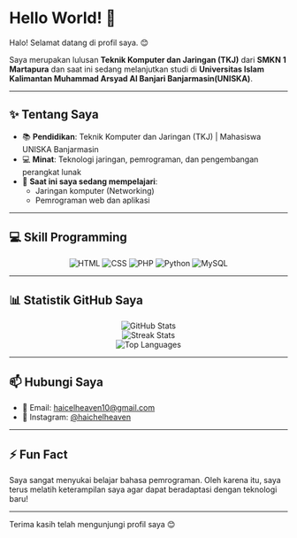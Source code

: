 # Hello World! 👋

Halo! Selamat datang di profil saya. 😊

Saya merupakan lulusan **Teknik Komputer dan Jaringan (TKJ)** dari **SMKN 1 Martapura** dan saat ini sedang melanjutkan studi di **Universitas Islam Kalimantan Muhammad Arsyad Al Banjari Banjarmasin(UNISKA)**.

---


## ✨ Tentang Saya
- 📚 **Pendidikan**: Teknik Komputer dan Jaringan (TKJ) | Mahasiswa UNISKA Banjarmasin  
- 💻 **Minat**: Teknologi jaringan, pemrograman, dan pengembangan perangkat lunak  
- 🌱 **Saat ini saya sedang mempelajari**:  
  - Jaringan komputer (Networking)  
  - Pemrograman web dan aplikasi  

---

## 💻 Skill Programming
<div align="center">
  <img src="https://img.shields.io/badge/HTML-E34F26?style=for-the-badge&logo=html5&logoColor=white" alt="HTML" />
  <img src="https://img.shields.io/badge/CSS-1572B6?style=for-the-badge&logo=css3&logoColor=white" alt="CSS" />
  <img src="https://img.shields.io/badge/PHP-777BB4?style=for-the-badge&logo=php&logoColor=white" alt="PHP" />
  <img src="https://img.shields.io/badge/Python-3776AB?style=for-the-badge&logo=python&logoColor=white" alt="Python" />
  <img src="https://img.shields.io/badge/MySQL-4479A1?style=for-the-badge&logo=mysql&logoColor=white" alt="MySQL" />
</div>

---
## 📊 Statistik GitHub Saya
<div align="center">
  <img src="https://github-readme-stats.vercel.app/api?username=CodeHaichel&show_icons=true&theme=radical" alt="GitHub Stats" />
  <br>
  <img src="https://github-readme-streak-stats.herokuapp.com/?user=CodeHaichel&theme=radical" alt="Streak Stats" />
  <br>
  <img src="https://github-readme-stats.vercel.app/api/top-langs/?username=CodeHaichel&layout=compact&theme=radical" alt="Top Languages" />
</div>

---
## 📫 Hubungi Saya
- 📧 Email: [haicelheaven10@gmail.com](mailto:your.haicelheaven10@gmail.com)
- 📸 Instagram: [@haichelheaven](https://instagram.com/haichelheaven)

---

## ⚡ Fun Fact
Saya sangat menyukai belajar bahasa pemrograman. Oleh karena itu, saya terus melatih keterampilan saya agar dapat beradaptasi dengan teknologi baru!

---

Terima kasih telah mengunjungi profil saya 😊
